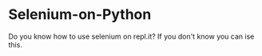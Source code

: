 # Selenium-on-Python
Do you know how to use selenium on repl.it?
If you don't know you can ise this.
